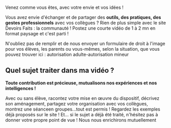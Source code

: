 Venez comme vous êtes, avec votre envie et vos idées !  

Vous avez envie d'échanger et de partager des __outils, des pratiques, des gestes professionnels__ avec vos collègues ? Rien de plus simple avec le site Devoirs Faits : la communauté ! Postez une courte vidéo de 1 à 2 mn en format paysage et c'est parti !

N'oubliez pas de remplir et de nous envoyer un formulaire de droit à l'image pour vos élèves, les parents ou vous-mêmes, selon la situation, que vous pouvez trouver ici : autorisation adulte-autorisation mineur

## Quel sujet traiter dans ma vidéo ?
**Toute contribution est précieuse, mutualisons nos expériences et nos intelligences !**

Avec ou sans élève, racontez votre mise en œuvre du dispositif, décrivez son aménagement, partagez votre organisation avec vos collègues, montrez une séanceen groupes...tout est permis ! Regardez les exemples déjà proposés sur le site ! Et... si le sujet a déjà été traité, n'hésitez pas à donner votre propre point de vue ! Nous nous enrichirons mutuellement